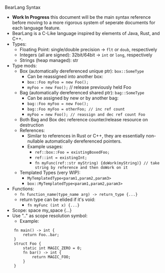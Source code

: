 BearLang Syntax 
- **Work In Progress** this document will be the main syntax reference before moving to a more rigorous system of seperate documents for each language feature.
- BearLang is a C-Like language inspired by elements of Java, Rust, and C++.
- Types:
    - Floating Point: single/double precision -> `flt` or `doub`, respectively 
    - Integers (all are signed): 32bit/64bit -> `int` or `long`, respectively 
    - Strings (heap managed): str 
- Type mods:
    - Box (automatically dereferenced unique ptr): `box::SomeType`
        - Can be reassigned into another box:
        - `box::Foo myFoo = new Foo();`
        - `myFoo = new Foo();` // release previously held Foo
    - Bag (automatically dereferenced shared ptr): `bag::SomeType`
        - Can be assigned by new or by another bag:
        - `bag::Foo myFoo = new Foo();`
        - `bag::Foo myFoo = otherFoo; // inc ref count`
        - `myFoo = new Foo(); // reassign and dec ref count Foo`
    - Both Bag and Box dec reference counter/release resource on destruction
    - References:
        - Similar to references in Rust or C++, they are essentially non-nullable automatically dereferenced pointers. 
        - Example usages: 
            - `ref::box::Foo = existingBoxedFoo;`
            - `ref::int = existingInt;`
            - `fn myFunc(ref::str myString) {doWork(myString)} // take string by reference and then doWork on it`
    - Templated Types (very WIP):
        - `MyTemplatedType<param1,param2,param3>`
        - `box::MyTemplatedType<param1,param2,param3>`
- Functions: 
    - `fn function_name(type_name arg) -> return_type {...}`
    - return type can be elided if it's void:
        - `fn myFunc (int x) {...}`
- Scope:
    space my_space {...}
- Use ".." as scope resolution symbol:
    - Example:
```
    fn main() -> int {
        return Foo..bar;
    }
    struct Foo {
        static int MAGIC_ZERO = 0; 
        fn bar() -> int {
            return MAGIC_FOO;
        }
    }
```
